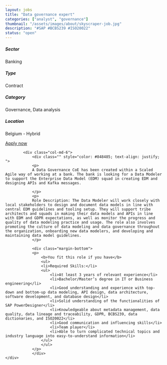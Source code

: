 ```yaml
---
layout: jobs
title: "Data governance expert"
categories: ["analyst", "governance"]
thumbnail: "/assets/images/about/skyscraper-job.jpg"
description: "#SAP #BCBS239 #ISO20022"
status: "open"
---
```




<section class="section about overflow-hidden margin-bottom">
	<div class="container">
		<div class="row">
			<div class="col-lg-4" style="text-align: left;">
				<h5 class="text-color font-weight-bold mb-2">Sector</h5>
					<p>Banking</p>
				<h5 class="text-color font-weight-bold mb-2">Type</h5>
					<p>Contract</p>
				<h5 class="text-color font-weight-bold mb-2">Category</h5>
					<p>Governance, Data analysis</p>
				<h5 class="text-color font-weight-bold mb-2">Location</h5>
					<p>Belgium - Hybrid</p>
					<a href="mailto:jobs@amethix.com?subject=Job Application Data Governance Expert" class="btn btn-primary text-uppercase margin-top">Apply now</a>
			</div>

			<div class="col-md-6">
				<div class="" style="color: #848485; text-align: justify; ">
				<p>
				A Data Governance CoE has been created within a Scaled Agile way of working at a bank. The bank is looking for a Data Modeler to support the Enterprise Data Model (EDM) squad in creating EDM and designing APIs and Kafka messages.

				</p>
				<p>
				Role Description: The Data Modeler will work closely with local stakeholders to design and document data models in line with central EDM guidelines and tooling setup. They will support tribe architects and squads in making their data models and APIs in line with EDM and GDPR expectations, as well as monitor the progress and quality of data modeling practice and usage. The role also involves promoting the culture of data modeling and data governance throughout the organization, onboarding new data modelers, and developing and maintaining data model guidelines.
				</p>

				<div class="margin-bottom">
				<p>
					<b>You fit this role if you have</b>
					<ul>
					<li>Required Skills:</li>
					<ul>
						<li>At least 3 years of relevant experience</li>
						<li>Bachelor/Master’s degree in IT or Business engineering</li>
						<li>Good understanding and experience with top-down and bottom-up data modeling, API design, data architecture, software development, and database design</li>
						<li>Solid understanding of the functionalities of SAP PowerDesigner</li>
						<li>Knowledgeable about metadata management, data quality, data lineage and traceability, GDPR, BCBS239, data dictionaries, and ISO20022</li>
						<li>Good communication and influencing skills</li>
						<li>Team player</li>
						<li>Able to turn complicated technical topics and industry language into easy-to-understand information</li>
					</ul>
					</ul>
				</p>
				</div>
	</div>
</div>
